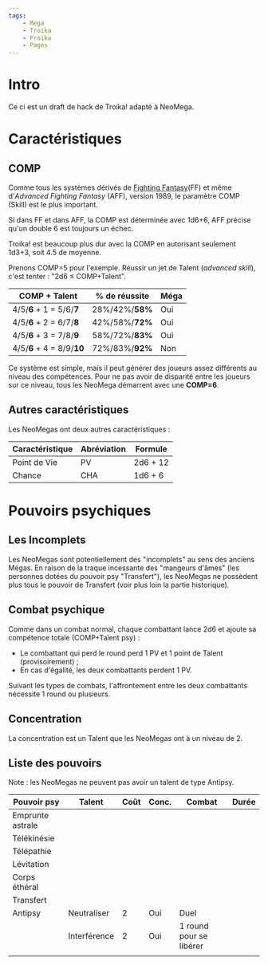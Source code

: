 ```yaml
---
tags:
    - Mega
    - Troika
    - Froika
    - Pages
---
```


# Intro

Ce ci est un draft de hack de Troika! adapté à NeoMega.

# Caractéristiques

## COMP

Comme tous les systèmes dérivés de [Fighting Fantasy](../downloads/fighting-fantasy.md)(FF) et même d'*Advanced Fighting Fantasy* (AFF), version 1989, le paramètre COMP (Skill) est le plus important.

Si dans FF et dans AFF, la COMP est déterminée avec 1d6+6, AFF précise qu'un double 6 est toujours un échec.

Troika! est beaucoup plus dur avec la COMP en autorisant seulement 1d3+3, soit 4.5 de moyenne.

Prenons COMP=5 pour l'exemple. Réussir un jet de Talent (*advanced skill*), c'est tenter : "2d6 &le; COMP+Talent".

| COMP + Talent              | % de réussite   | Méga |
|----------------------------|-----------------|------|
| 4/5/**6** + 1 = 5/6/**7**  | 28%/42%/**58%** | Oui  |
| 4/5/**6** + 2 = 6/7/**8**  | 42%/58%/**72%** | Oui  |
| 4/5/**6** + 3 = 7/8/**9**  | 58%/72%/**83%** | Oui  |
| 4/5/**6** + 4 = 8/9/**10** | 72%/83%/**92%** | Non  |

Ce système est simple, mais il peut générer des joueurs assez différents au niveau des compétences. Pour ne pas avoir de disparité entre les joueurs sur ce niveau, tous les NeoMega démarrent avec une **COMP=6**.

## Autres caractéristiques

Les NeoMegas ont deux autres caractéristiques :

| Caractéristique | Abréviation | Formule  |
|-----------------|-------------|----------|
| Point de Vie    | PV          | 2d6 + 12 |
| Chance          | CHA         | 1d6 + 6  |

# Pouvoirs psychiques

## Les Incomplets

Les NeoMegas sont potentiellement des "incomplets" au sens des anciens Mégas. En raison de la traque incessante des "mangeurs d'âmes" (les personnes dotées du pouvoir psy "Transfert"), les NeoMegas ne possèdent plus tous le pouvoir de Transfert (voir plus loin la partie historique).

## Combat psychique

Comme dans un combat normal, chaque combattant lance 2d6 et ajoute sa compétence totale (COMP+Talent psy) :

* Le combattant qui perd le round perd 1 PV et 1 point de Talent (provisoirement) ;
* En cas d'égalité, les deux combattants perdent 1 PV.

Suivant les types de combats, l'affrontement entre les deux combattants nécessite 1 round ou plusieurs.

## Concentration

La concentration est un Talent que les NeoMegas ont à un niveau de 2.

## Liste des pouvoirs

Note : les NeoMegas ne peuvent pas avoir un talent de type Antipsy.

| Pouvoir psy        | Talent        | Coût | Conc. | Combat                  | Durée                   |
|--------------------|---------------|------|-------|-------------------------|-------------------------|
| Emprunte astrale   |               |      |       |                         |                         |
| Télékinésie        |               |      |       |                         |                         |
| Télépathie         |               |      |       |                         |                         |
| Lévitation         |               |      |       |                         |                         |
| Corps éthéral      |               |      |       |                         |                         |
| Transfert          |               |      |       |                         |                         |
| Antipsy            | Neutraliser   | 2    | Oui   | Duel                    |                         |
|                    | Interférence  | 2    | Oui   | 1 round pour se libérer |                         |
|                    |               |      |       |                         |                         |


